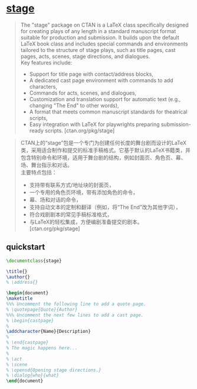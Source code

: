 # [stage](https://www.ctan.org/pkg/stage)

> The "stage" package on CTAN is a LaTeX class specifically designed for creating plays of any length in a standard manuscript format suitable for production and submission. It builds upon the default LaTeX book class and includes special commands and environments tailored to the structure of stage plays, such as title pages, cast pages, acts, scenes, stage directions, and dialogues.  
> Key features include:  
> - Support for title page with contact/address blocks,
> - A dedicated cast page environment with commands to add characters,
> - Commands for acts, scenes, and dialogues,
> - Customization and translation support for automatic text (e.g., changing "The End" to other words),
> - A format that meets common manuscript standards for theatrical scripts,
> - Easy integration with LaTeX for playwrights preparing submission-ready scripts. [ctan.org/pkg/stage]

> CTAN上的“stage”包是一个专门为创建任何长度的舞台剧而设计的LaTeX类，采用适合制作和提交的标准手稿格式。它基于默认的LaTeX书籍类，并包含特别命令和环境，适用于舞台剧的结构，例如封面页、角色页、幕、场、舞台指示和对话。  
> 主要特点包括：  
> - 支持带有联系方式/地址块的封面页，
> - 一个专用的角色页环境，带有添加角色的命令，
> - 幕、场和对话的命令，
> - 支持自动文本的定制和翻译（例如，将“The End”改为其他字词），
> - 符合戏剧剧本的常见手稿标准格式，
> - 与LaTeX的轻松集成，方便编剧准备提交的剧本。 [ctan.org/pkg/stage]

## quickstart

```tex
\documentclass{stage}

\title{}
\author{}
% \address{}

\begin{document}
\maketitle
%%% Uncomment the following line to add a quote page.
% \quotepage{Quote}{Author}
%%% Uncomment the next few lines to add a cast page.
% \begin{castpage}
%
\addcharacter{Name}{Description}
%
% \end{castpage}
% The magic happens here...
%
% \act
% \scene
% \opensd{Opening stage directions.}
% \dialog{who}{what}
\end{document}
```
